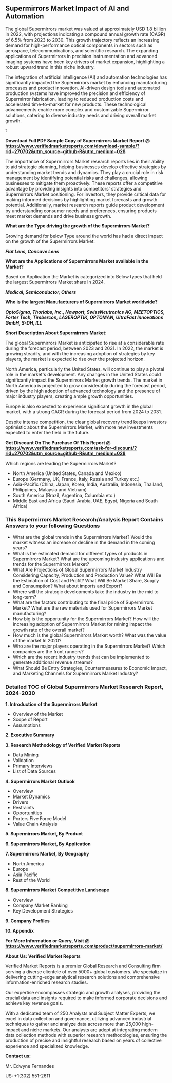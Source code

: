 <h2>Supermirrors Market Impact of AI and Automation</h2><p>The global Supermirrors market was valued at approximately USD 1.8 billion in 2022, with projections indicating a compound annual growth rate (CAGR) of 6.5% from 2023 to 2030. This growth trajectory reflects an increasing demand for high-performance optical components in sectors such as aerospace, telecommunications, and scientific research. The expanding applications of Supermirrors in precision instrumentation and advanced imaging systems have been key drivers of market expansion, highlighting a robust upward trend in this niche industry.</p><p>The integration of artificial intelligence (AI) and automation technologies has significantly impacted the Supermirrors market by enhancing manufacturing processes and product innovation. AI-driven design tools and automated production systems have improved the precision and efficiency of Supermirror fabrication, leading to reduced production costs and accelerated time-to-market for new products. These technological advancements enable more complex and customizable Supermirror solutions, catering to diverse industry needs and driving overall market growth.</p>t</p><p id="" class=""><strong>Download Full PDF Sample Copy of Supermirrors Market Report @ <a href="https://www.verifiedmarketreports.com/download-sample/?rid=270702&utm_source=github-R&utm_medium=028" target="_blank">https://www.verifiedmarketreports.com/download-sample/?rid=270702&utm_source=github-R&utm_medium=028</a></strong></p><p>The importance of&nbsp;Supermirrors Market research reports lies in their ability to aid strategic planning, helping businesses develop effective strategies by understanding market trends and dynamics. They play a crucial role in risk management by identifying potential risks and challenges, allowing businesses to mitigate them proactively. These reports offer a competitive advantage by providing insights into competitors' strategies and Supermirrors Market positioning. For investors, they provide critical data for making informed decisions by highlighting market forecasts and growth potential. Additionally, market research reports guide product development by understanding consumer needs and preferences, ensuring products meet market demands and drive business growth.</p><p><strong>What are the&nbsp;Type driving the growth of the Supermirrors Market?</strong></p><p id="" class="">Growing demand for below Type around the world has had a direct impact on the growth of the Supermirrors Market:</p><em><strong>Flat Lens, Concave Lens</strong></em></p><strong>What are the&nbsp;Applications&nbsp;of Supermirrors Market available in the Market?</strong></p><p id="" class="">Based on Application the Market is categorized into Below types that held the largest Supermirrors Market share In 2024.</p><em><strong>Medical, Semiconductor, Others</strong></em></p><strong>Who is the largest Manufacturers of Supermirrors Market worldwide?</strong></p><p><em><strong>OptoSigma, Thorlabs, Inc., Newport, SwissNeutronics AG, MEETOPTICS, Forter Tech, Timbercon, LASEROPTIK, OPTOMAN, UltraFast Innovations GmbH, S-DH, ILL</strong></em></p><p id="" class=""><strong>Short Description About Supermirrors Market:</strong></p><p>The global Supermirrors Market is anticipated to rise at a considerable rate during the forecast period, between 2023 and 2031. In 2022, the market is growing steadily, and with the increasing adoption of strategies by key players, the market is expected to rise over the projected horizon.</p><p>North America, particularly the United States, will continue to play a pivotal role in the market's development. Any changes in the United States could significantly impact the Supermirrors Market growth trends. The market in North America is projected to grow considerably during the forecast period, driven by the high adoption of advanced technology and the presence of major industry players, creating ample growth opportunities.</p><p>Europe is also expected to experience significant growth in the global market, with a strong CAGR during the forecast period from 2024 to 2031.</p><p>Despite intense competition, the clear global recovery trend keeps investors optimistic about the Supermirrors Market, with more new investments expected to enter the field in the future.</p><p id="" class=""><strong>Get Discount On The Purchase Of This Report @ <a href="https://www.verifiedmarketreports.com/ask-for-discount/?rid=270702&utm_source=github-R&utm_medium=028" target="_blank">https://www.verifiedmarketreports.com/ask-for-discount/?rid=270702&utm_source=github-R&utm_medium=028</a></strong></p>Which regions are leading the Supermirrors Market?</p><ul><li>North America (United States, Canada and Mexico)</li><li>Europe (Germany, UK, France, Italy, Russia and Turkey etc.)</li><li>Asia-Pacific (China, Japan, Korea, India, Australia, Indonesia, Thailand, Philippines, Malaysia and Vietnam)</li><li>South America (Brazil, Argentina, Columbia etc.)</li><li>Middle East and Africa (Saudi Arabia, UAE, Egypt, Nigeria and South Africa)</li></ul><h3 id="" class="">This Supermirrors Market Research/Analysis Report Contains Answers to your following Questions</h3><ul><li>What are the global trends in the Supermirrors Market? Would the market witness an increase or decline in the demand in the coming years?</li><li>What is the estimated demand for different types of products in Supermirrors Market? What are the upcoming industry applications and trends for the Supermirrors Market?</li><li>What Are Projections of Global Supermirrors Market Industry Considering Capacity, Production and Production Value? What Will Be the Estimation of Cost and Profit? What Will Be Market Share, Supply and Consumption? What about imports and Export?</li><li>Where will the strategic developments take the industry in the mid to long-term?</li><li>What are the factors contributing to the final price of Supermirrors Market? What are the raw materials used for Supermirrors Market manufacturing?</li><li>How big is the opportunity for the Supermirrors Market? How will the increasing adoption of Supermirrors Market for mining impact the growth rate of the overall market?</li><li>How much is the global Supermirrors Market worth? What was the value of the market In 2020?</li><li>Who are the major players operating in the Supermirrors Market? Which companies are the front runners?</li><li>Which are the recent industry trends that can be implemented to generate additional revenue streams?</li><li>What Should Be Entry Strategies, Countermeasures to Economic Impact, and Marketing Channels for Supermirrors Market Industry?</li></ul><h3 id="" class="">Detailed TOC of Global Supermirrors Market Research Report, 2024-2030</h3><p id="" class=""><strong>1. Introduction of the Supermirrors Market</strong></p><ul><li>Overview of the Market</li><li>Scope of Report</li><li>Assumptions</li></ul><p id="" class=""><strong>2. Executive Summary</strong></p><p id="" class=""><strong>3. Research Methodology of Verified Market Reports</strong></p><ul><li>Data Mining</li><li>Validation</li><li>Primary Interviews</li><li>List of Data Sources</li></ul><p id="" class=""><strong>4. Supermirrors Market Outlook</strong></p><ul><li>Overview</li><li>Market Dynamics</li><li>Drivers</li><li>Restraints</li><li>Opportunities</li><li>Porters Five Force Model</li><li>Value Chain Analysis</li></ul><p id="" class=""><strong>5. Supermirrors Market, By Product</strong></p><p id="" class=""><strong>6. Supermirrors Market, By Application</strong></p><p id="" class=""><strong>7. Supermirrors Market, By Geography</strong></p><ul><li>North America</li><li>Europe</li><li>Asia Pacific</li><li>Rest of the World</li></ul><p id="" class=""><strong>8. Supermirrors Market Competitive Landscape</strong></p><ul><li>Overview</li><li>Company Market Ranking</li><li>Key Development Strategies</li></ul><p id="" class=""><strong>9. Company Profiles</strong></p><p id="" class=""><strong>10. Appendix</strong></p><p id="" class=""><strong>For More Information or Query, Visit @ <a href="https://www.verifiedmarketreports.com/product/supermirrors-market/" target="_blank">https://www.verifiedmarketreports.com/product/supermirrors-market/</a></strong></p><p id="" class=""><strong>About Us: Verified Market Reports</strong></p><p id="" class="">Verified Market Reports is a premier Global Research and Consulting firm serving a diverse clientele of over 5000+ global customers. We specialize in delivering cutting-edge analytical research solutions and comprehensive information-enriched research studies.</p><p id="" class="">Our expertise encompasses strategic and growth analyses, providing the crucial data and insights required to make informed corporate decisions and achieve key revenue goals.</p><p id="" class="">With a dedicated team of 250 Analysts and Subject Matter Experts, we excel in data collection and governance, utilizing advanced industrial techniques to gather and analyze data across more than 25,000 high-impact and niche markets. Our analysts are adept at integrating modern data collection methods with superior research methodologies, ensuring the production of precise and insightful research based on years of collective experience and specialized knowledge.</p><p id="" class=""><strong>Contact us:</strong></p><p id="" class="">Mr. Edwyne Fernandes</p><p id="" class="">US: +1(302) 551-2611</p>